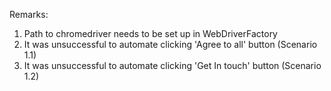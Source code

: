 Remarks:

1. Path to chromedriver needs to be set up in WebDriverFactory
2. It was unsuccessful to automate clicking 'Agree to all' button (Scenario 1.1)
3. It was unsuccessful to automate clicking 'Get In touch' button (Scenario 1.2)